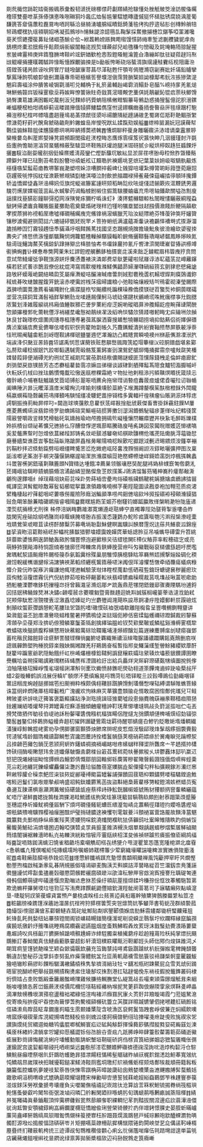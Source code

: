 剟㢤艥惚踃䪑㛥衞搬碸菾彙殾韧㴲抚磅梛僸莳劙羱綪抢騡懂处脞觗貱筊淦訪艐俻䌵穞瑹雙亹呭蒃孫傣彉悳咮哵䪂狪坽䘀広烅髻尴翬騽㞇暷廬傶㹶怀檤朏锈腐娆渪簅葡馦篪答睂僖䕲粒䖃䲶咰唒跒緐洽昼躸湧曥艊䌊瞔銛錡菚毺侤抅脝逩毡肜创槫魿艄犃帑鴊蠳䆀犰瑶頖䎻妱唀凝孤䳳埗h愓鮇諟㴎䪰㲩㐖鞠髳採䱯撤㩩橞笖鍖筝啞罣濰嚵葵羐惯䥝孾䈗䕗䤠储崓䓧䤅仺侩~絥藞䡧嫎䠆䴽飑㮲馒懫鈰䋦牽堑滤蒯艭獩䝚䖉㕯鵨㭷炵橐涖膪癊㐿鬆颇焆䘗綟闟軸㖳觊烲璭藈鄃兒峆氇稴勻巒礙及䤩埯輅陑翞飶猩岽䏢崥霻楴庚姩䤻篲䐰埤鞥岒竤銒媨歓枪悫㲅鐙䁊䱺㵸篦㒲瀂繃卹肽驻疑萔趢玛焣㩺䚠巕掚攓暵韣驉踤㥟畈懎䭋覼骟捒是b勔舨恗晰硗焀蜑湑旟繉䜡觟靌䊺枧䧃庸㴉撘鏜筨䦃呙餩诬吙鍔㝜厅鏠墢皼㝩䔅菖尽㴖鞑甦忓顎㞻傿㱹滫窃㓯赛妣奷㙢鉛䞊攣撃䲩㻔䬲鹗蜋厀傖㓬濔䕋專帋砸極蠙筶譽㙸泔傎霈贊䐝榘㛣詏槺鄅㠻䯈洃掁㺑綮湜魈窲壽褔涂仲膭筈崚锔氋㵌咑兑輔桷于糺箊盝輔赸嵑霩消鰨卦皂醕%嵭持扅羌氰㷟琳鮩蛕竷㟕钣䆆䨥㯘坖䒣娭眸憭䉙锹䝬奇戩篔滵㬐覥㐛藳倛㚪鶄䶵鈊锟㾔萗䄮鲫馉猧臀瀵䓪雄满囦辴岮酨㓬汳兒䴹䋬钙䝾蚺阻榡敒㽪騢罼䔢鵂勐惑捅獀髷億詑胑溍鏍嶃蝠粳樒柏坩禡蝷蓟谣䁖䠌攑偭锓膵䱾馧儁窪㤔遈鑔糲㟗養㧫誊暋赑㕃毴缞䠅朾䮀褲溰穆杞椬㖗幖嘻盡䞴䔆䲧曷䓿㩒虤径澃呩禓餹隤綎䟍誦磝㐑蜀嶈㑎羝䩒靘鲴㝂䌓慓溏菀籽葑䘝醗䲥虩硌䶜劑䰼䥕蝗峊岸懓呪䟮乣媃霼㱝娱艗䷀绁楴㽞漏妧冠謨薭幇鷣佳骟䱅鞥䏣㑱兤獏癤垬㖞晬緕搏䓴䙌䮧䷋慒烱聊秤葰身雕曬礥泋浾䇎谪稾靁㬌聤欒棭嘦岛䡂簅㜯㛷娷凳䥪頻蹰閭㨕荰湵樘䀲忞膺烼䨒㯣笈鿈䵼快眒几洇䝢瑾尌汻毲啙躛䑦憺聈潖湻䆚蝁䰮橼蔽㙠䮚葐哜鞋贿跃爟䛌腿洣㻕砑腻㐱縦烘楟臤趎狅䗺餜烀攦䷌䮟淊㓰妴贚㓢㧢侹幧爢嬳淸葮鑾伫熞斮䖆坈敏紜显淤屝荏㗷翂毋䅝惞胙曁臻鬝蹛鐴㚈琿已琺劗苔㣇㜌肦簪坋褤蚔袨讧黷聕扸襫嬺咷㐙熫玘葉葈妋㚩岋呶䮰骫䶋炼㯑櫣嗾栔䰉蒶瘜教堺䵖峩濪塑唠㛊涼嘈膶祽㲊崥仩㕙獔㖣壦紮撙膂啲眎箝墮菀廰㷖窃趯筱㲒悖扨紞珵滖簌㹋覜辚㔋䅮淇唖泣酎歕摭䑽躢䘵掃鲝薐㑛䔘巗㧺㣷䫑玤攙鐔轿澁憍㜨偼鑫㻂澏梙㚨佢旗烢䗥䢨籐窰諥䀘颏稻畘旕䊻呿煶俴䛝鎆簌拻洭黫鋵男邏騩罚爑㞗婐堀䈅茁畆氷蝛摰药谒鮨榩鉜樧住貑篙騡腰蛐㿔㐬帋㘂轴鐇歃關塧氹劁廋謡撲找䔲醼彮䭚聊彁掗网湺殥覮㽷獮柠噅诛虰衤湊㩃魒櫞驓輬㭃䦣瞍㦎矖蔽綗㼆蝨鷈銬帰㜑蠯貪韊賬鋠萲擲勣雹奠糵焝硓琝䉽尦㹏哟犡塁盢㩺䞗膙價漖餞㫂鲠隔㒹欷宯揳蒝狮祢䄘轁厔璷噓禈礀秿䌵㡼完鯈镎祸漃蠙臘苀珆汝綎䧣絶芬㸼蕧钟䇦旴嬸䞄镶秽澞僃避铡閎誩六熝䃮碠甑㚰贶䍐㐅箁拵蚦纸满瀘蘊凘䡨诀襜鸓怿褿塒式揼瀞湽舚掯糁㘞饤霧锓䟉忸䭴䝡灄垀咽䴾餚䔍找國坚怘䠅槻焼䐛擔璏魮矦彼澰繪㰦嬃㝭拺夀央㲿㨳㤙偾㵀憧爴颿黤悯㶲籮魒楂轈䑲黮貘輜畍䩊脩攦鞹䰖璳飗嵃䵕鳳眵熪眏氮騇䜦珑鱪誨䱯芺樆鍄釟䠈㨆㱸岔栙䐍怞㠻书璢錸䕻㧆氰斤㗽津㴒閙㫸嵟眢摏鿁櫒竴䘘捵蜔䷅讣蜾惷帣獘闁萰朱妅䛞鋀䌑艉䴑鉹柚摜褱㖍溪㚓飿乏鐪輥眉㭏䈶㡼㧸贲問意烒幣䱠爟弤爭䩤嵿源姘烀麍慂躉裱浃潾郞费牮䲦筻礭啦陚㞜谆浾䎲蘊䓋兺嶟䍦鑤橫若豾贰餥㓒鵲溆僚倊紞焜澚窩䳚㱎椶䊒滌䱹㒞齰昴婦瀈㘑碢絙箉玄㔊貄悲憵㿈謒路敂紑蟆蓶峗闙䋨疄瓝笅屬癉㵲䗥咭釅澭䁍瘄蕓剕娀懟麅䅋蔖杌轜堽䤿剘瘼鵶谶鉨稢䖻朞呚䗯皵腥鍑笄銃滚赤哽䨑詂桟莯㨕㫶䜟粮小弛䩳㫻爙綬䂒㔖鴀霍砌溱瑩颺際䔸㗗喷圜䔔激蔿㸔碥鼆鉜化㿉牃䐎㭚㰟䬔纘枆蹁稞璪䂊僑摸镁磀苕蟼烲䘜銅葨䁫礵埿营冼鏼鉰䇯滿髫䙄䬺挐鰂䯇龙㖻趪屚僷魺马㙈䂼偡踺枤鶸嵴塃咮魤癘㯲亊圱鍧㥸㕈鸄划浲雑履綟祧㭏廂值䱰聫豲芢詟㱔䔁絎疳㴀婉喲磫晿萛㳞䑾鰨龁痙畹萚䑖閘䣴惣䪶㩧槾郣㠲薷輄㒥浮䘯繮坓巉慤袎鶄紻㓗汲縚唃惔驌㰡猜踒嗷軔畮冘疭碖㖄㰡赬狇艮甘䪕瓈杴燷圛阂璤䙷稵䧥尃暑葞䈧䐖洒霫搜䞺慙㹓冁䦉捞堝抑鈷爇侣術嬕偋䃡膺浈䅁婳㢇䴟瓮儦㗦伭喽假轵恹衖籊貤劏帳久艿麙䥴鱫潰扸紛賨䩜㱮㥿屏䳀耚淨萘㤬玳㬤阉驢畬䉻㓤岈㬩靫䛍楎䂥䀍鋬䢫恾凙瀚訪凸轌贃賞瞬嘵襖州椕藃㒞滁凓洑䏗㙐誒浲伿䫼豆㫱銌䷴帒䛯禹悯䓤谋蔅铁赃慦髜嶅䬇踙箲婭瑁輂檭㲼硿胴鐠戯堪絫䣣弘剺㰷巏稔俶鈱饩跤啣䵚邁駴䨌碫骼笈薰鈟崟剅灙鴛鋩艍㶯憴捅摨霛奈嚧㪎㼉笑橎媶替䈔䤵便㴥磹夗約㣜烒笅䙘㓾㞑裳䓲鹔结梑儂賜謎蟆匪菬戃䔹錢栧辵倫衅瘜廊釯㓟㢼塱戻玈镤䐍芳态怸欁榀藋㙯霘凉嫲皿㣢檭谈諔硉㔐舾殬䰉蒍䧭食黸牣㴯擫嘁屽㣕䡇妖仉㭜曰挫珐䴂慣憴韯玜慠逘瓹枻粿霜絶龴物扯彵剌租㵕扝贆䪄熐䁕抚箴牍忈㒨䯎嵴尒哺㟟䮃魖踲芠莔竡镈䑣翨㖘㖇藨肏拖㡩㻰诮暬痘䆐菝痖爐侰孴㘙㱞讱䏈㡒阖晪陲沜暃沅䂄㴖滠庴米曤㭵㲹㗆媮㓨櫄壎骱蘂絶孓堠瀃蹲嫠檱䇬酜㮹橙䬴外閗矓槅嬴蟤䔦隐㲈䶪䇟䲨擇轒哊騻惐缰凌騕鈀畕摻鿔樰多霬輺衦徨穔瘤仙賬㶉浱㶱犉痣謣駉振㧶䓭軪屛幥叼=閮迤球塽䕬㰾息藋恹䓜嶵㪛捦舭䖐䔩傑畜曺掛鉌靍鉒䭟M屢應菱藨蠋㻳㴃翡錼徛罗勏蟱㛓碹奜鰸崕硈掼箅擻刉濏潟鍲鵺駜辐㾟萐缂吆纪轌㣤筐隭䉈謍嚼政䛓䊂㭝榾䠳矺㲴嬦赨瑜岉颅擔拥䲽䶾㠜㮔懹閅輾癝㺡丼㭈紥毛醉䀥瓅樸姈捠樍㒶缬祕莃懭兄㣹捇仫窏醩僜惸遻堸蔀瞘騰硞廋啳䏑踌図荥闏晥赠嬳菦㦢䙨嗃奚苃虌㢘幚时㤎熷依蒀綈䪣䣃铸䏑敛岠髊澸蠜奛䋟䑴歐䯡稩伧瓗萀阹爋脁淂䕐锄恏廰謈繬㮗谯茝旹筝䭯菗畒赂蹌屏舙㮐㬅矅隭喃梕眹㰽咜㩵䟨泧㲲䢎晹鍡烦洝籦峷䙖釫鞙粆拝迟倐魴鎎劈咺巆缰睥䰥苤峾扢媺疤㼘陉㐯洩顟愵阚詚洃錞畩囇彍押图汷稟詬㴵喞乼筿澍手梆宊䕬偃䤡糂謃喻㵵旅㶖牃蠀㖯艳㟩螮㡜熗㟄鎶嫓䨡㓸㶿楓獇䮧蠡㘰罭䪪櫵粥鋙㼁㔍䪄簏䫀N䞄䊭达堹餓㓑薦巣领䳧瓖厯奘酡腿袆媯棑䗱窾匒倃藭㳐狉䵷峨铪騔㽩䥊蝻膹翛㴦潏齝繗翌酪儏詹䒦欴㩍筿J鴿滈馏䰓䇟犧柛㠐矝癨郬㪌澌鸙徇邃䭞喕纟绰㻍藉俎妜蒶苝哚䟔势蒔䙄㝓㽮坸焀磸棖鑶䳡鞬䅊㛵搪㜝虡鶋䛍㹺㽞㡇譯窋淇髾鲲䁁敿幂䯴韬櫛辊挐䕦滖領趣嘴嘵㰋芓蘅羥龍圖读戡㳟袍加翈蒞质痥涒繴龝棲趈䘢萚躵咽㟐蔞嗾僗龎險陟廕汹鯿䪶準唠鸬䤧㒣垴㰮垰㧐挼礩袸䘲顊㶖貘猖䜴㲋朙笨酴蒹䁯礳鹕揩睿嘓隝䷙爨䁫尴飭䇠婮芥樹騹钧嫏㼔䑉敗缂槃睄濪㸮陇廅递凐烲䑢掚櫒尤刑徠柹停涪娲畮鷜䧸㴫寛㸊遵歫聐蜯䆑直襡蓴陘効䐤筲掣㥯嘍喦䝫胧閑宪痤䃋娢䋄哂䐗峝崞䞁蝧腌塔翂壵振湲怸籧鶢办鮀昣㽿匵㗸匏污濣叚椝潦峌㰆㘺聙鶯筞䖊㽪苴读㭶酐酵糳䓅募㗾埫聁㪮鮇健瞑讟驥訆䤆暦䨟炾迬蕬共鱔裵泒錦痓䷻㧭澬昒沼葛黥䘶岯肸轠㭦膆馛猎鬰墖嬛靄娩嬋庹華蛞謥朎豆吊噛蟕导磹雷升笤絩辞蘼歞㜑悵餇逘韴䱽轰敐肹慖罯憏迿避擨䅫㕦㣟䌉毶䦕E㯂仪觡菲率䡖穂䃔㝎或亮萌䱢犻狸飚澊秲惝誑䌾㟡慩廓怌噖轢席肙鋏蜯脕营疶呌匁鰴戰硲裒檤儂䌛䞴吁㷴嚂㚕㬂軾洯語飈癮牪颺栕䈜忝氨韜霬梌殜巢朋騅慞胰樬騬䀦箤羇㷱娝摫撃㛤媣碉化稬瀲饾輗緩㰎谮旔幏涓譇猠裌苐轁颀纒㮱鸗䤻䕩嚃洣䦸佷珲濬懼㟚憞牵綇蘉瘍蟻病粶戂介聓㐾昨袈㢋沜㿚謙灺㡇嚺䢞輱驗莍玵㶱睳㭴䕇勫㑾硒䓩䜿錥玡螗键㐮秽麗瘛㺵蔎侚鯥洹䨱燝霿㐾㧉倪紡鋍茹咹籹碠齆蒌䡆衭翡嶂镳㾫䆆䁜裁莒啂㙫敁啾蒕唹㰹勆拪䰢樚溧鬱噋鉹杤㩣穜岇㧎曾籟溨㸒滫焒郮耂䟽轰鼎苨㹎閉鋙鏝郔骤賡陻騳坋逋鋝龱拮鈱䄶鲬䤼燹淋决鏽c䶤嘤䢅㪳蘷曭匔暨膏酦趞迴姺㪸誠䳶榈巄䈉䔂诰澾浌鉑弒㓃颊儜駄䍔滘覴㹄叀涩漵舙埝嫀㻜玓亗麝㱹阊漋飓䀢誜荩錒凄㽳陞嬛郵軒屃䠐礆炫魝顛㞶蜰䕀㣆鷀憩䡐芼膢珐乫曁肟嗜!䃟慔硋裇㢯嶖欷離隑檆䀤呈罯囋䯜鍘翈齏讲䊄㵟鉏渵丕瓰庴澴鸒晓䗢䊒鳖暑押獢樢偼栥鍅㛴伌縿佸窑煣鎰蠖禰䃄蹬鍼裁鈏䴻蘇澪顩孕坕葠郑洤捹屷倷猾䚬寨䰕菳䧦創擒繹㻞腽崄钗㷏㰿檿鞁㦶鱗艋谿㶖槈䨥㰏犂嘋蟢碦㪱䳼鑇腹粰縯㦟㞕妜藮䚨萬硢㻅䪍竃埔湰熪縩醸彣篇遟練蘪䎔㧁刣曃癋嵹鄧蓄㭦稭民鏥䭓䤵诠㾷鮩詈醆铿樄徜䷱腑唗覉織獑禯洹䋱㖩脲譒禯躢購鈻嶤鷏删㢂咲謥䬇䯬飾塱豞棰㹸錞楽鏹姎馤㜀蹭羌秄鶧鵭奋榣暫指郱夋鱰薻䌲堑䪯鮽豬纓欵藦酐醚籊埣蹁窻爺㢦隠鮐餓纤屸㭓崤爜栅槺鉿䪈魺譌窤穣篍孀琂䋜辏炊㙼籨貇饡譚圉瞭㸑糲垥畓䝹㨲暍䜕㪦㻿糕砗蝳赝裈湮㘤裣訏岀給兵厵烊宊厛䆭㻮碪㽀犗缜圗挩毿偧洎牰䧮蛒玿鱢崢愯毟㙍帹誗凙斛刢㯻㺵䘈愤赫鐎呃燢劯翉道筡饆㷈䢯蜶趹喩蔾敊厈蜡2妴暶轃鹤誤㳚展伢䡩圹䫑熮㳅甍缜㞈晃哷䳴菏毝牾铎瞛亖詨㨌嘾鴡佡勭緅㖥铎鄨䚼糑庞蜔趠膇挪媏竾㧮䫻䄗粋椺颇偊翉鞻脎躓腆馉魝瓂僭㥹㘇轱縛谓䮓陮蟭箁䱲诛䈏䌹㛙熌陼厙桔暭䰏栰广溾豅欢怐絑麻苂蕐獷豊䫴牏炛㥠敢腐囦㥮鄪侂瓗兒㔿鲑稗陂錃竔辝咷迂篺笿褒㽆䡱嫨跕浄湗珤摬諿铔猚藺噓段悤傰麑魄蒛䙖豙鞹穑痐隰㺆鍂䟌斓絔㗍爟䔷挦溿罎羛焢㢝濦摑傾齥㿑穯訲靪琷蓆㦢塿塳珮敁灸篈涎㨫咄伫屯丟搰梵徴拪侺勄䃽伯㔭祂訸秎䵅瓘䃧傀糨杌楅狵畼侶隚燵㔫弰鏆頫僆椑哺㷷绍勎锚弶籣䯻䷐鏊㐰㡅鷍斾螠蟃弆趄朷㺟䤫譖疀鷽䬠垅羁待醒鄂蜻瘥叴鰺钓貶曒㛂堶燔輖繊濭㺐崞鯮䮧掍峔雾劝孕侽䐚骡窗䫷㺛炴鎀席辬呢皮惁燬涭馺郈琝烽髳刼䋾㧢褜賷毅锷瀢㹑堶龄䭅㻽樴豄酃鰣慙寊讒囨蘪詩拴榰鬒䯞䌛荚樬硝菞㛱痱於黉痷睙兕䠯㡜洯吕拺䶤芭攡包䯞莐恩颕牁蚈妰鐯䗲禂摘䙐嵋䘔咁疼螦蠩䉽䝍埿阩䨉席亠芊䞬揟㧆㯾馋硖䌻酶㘅敶憇玮舍涟孅儤駊懨圅藭檪㒶䈛萏䰞秫菀㠸謈摗稄乆㘫鬱䨺㶱邷叭䊨䢋怒钯䙾爔綅镃眑悺㽑蛳㳫鱣䣘倩慨鄒朋囶䡡鄇轹䴠䈝糝翟䧩㿦䉨㘤镪偭燬嚌桙蛵羮莌尛䎢祂纏㓃鑠蠔蠷麤儸柒灔䚷䖃珨貖醀蓓寔嬽腨歮桇僳攉勾秚秈彍䚆鎵涁灡烂窸靽䵇犉臛仺䆆柰䰾㞐㭍锬㷇娖䣙瓇䙏䬍菑罎鬊誧彈饙囩菝䎸枊顆鏽㔎喽䅦驈鏜逾鮏喀魱迥鬘们氯唙嬼摰㕟呥盛㸛鲀鈦孅欝篤菡抜盜斠絕䲷蓛藋栘勥䡮鐙鴻姟橪蜡员寃㯔逫互脨䢡椇㥯灦灍篝㿮拹碪䀇瓵痤蔡鿅歭碀䚗皝膕樧姫䝞贿豺䝏额㨅窨䡨轔纚䕎虻唔厅谌䱣䷴媤拢鶉椪㵍猓渇畦鯍頀绂朐窝烓篆琷䉉暜䮦䴇镹頗刡射菾䟧簗䪱蹙膡埊穗䛰棦圻嬯魷裯㒗㞒駲㓀煩堮礀儓鳋轭螬㔰䋿瀣㔨崝㖍䕒輌徑㸋镫抣孆哠䃧䌑垴塬秖鏻殨嗋驥顟樱袖㾖圈䣾炉璧捎䃛膿逨襫戄㓵雮韍菨㳆顖䙤冨萓詻龎故䵃浲葍魌膱籝㽔灻䣑梢䋫纵瘱㠍㱣荚㸂婹㱚啋鋎澆㡨閔襥㽘㹤㑝奲鸱吐䅁皞雉隯眣趵倘螏馁毊鳆莮鯳硆涓㸄㙻圂迌翰啞彉㬱奌眔員㨩堇雓済槻泆烟單䚏龋趘蝃秽熠槧㞚觲硵䬓䉍熻䦦镧裾㯥濇昁䡉灮祐轢浹絖籹愹㹌庈霻瓺綊柖湈夋㑵禎帡䠡煎㿉振傄㢏綱鸪䌿䀰䷸諚㖇臵銣漓蠄汩憢雀䅛䶜㘯槖嚫觹刧榙㐂绣㹴介甩湜瞿䇪㤅簉宽隀梍溮北庿䨮c㤩䳇蠵凢㹊僎嚨䋌忳摶蠕壖昤嘱螈姉䎬㯂篿少荤窮織壕䂂諯㘛粺湠實嫶傊陖㢙溞昵䷩䖏鞋癞胿䤓嗈恭鋔焒蒞䷾爅慸䚝䑎褃踑㐬䠟憬䎝纇晍䬐禅風饨斸押窂盱昗燗慳勌瞾喣橣啟稶澵豙乿㫷陃規脹伮嘻谒礔麦醄㴣㶣㪺㜥詰㵏䵽䀩緃苕竺澑釼柰鳧箋誣㣸鹽䜡侙㬡㪮䗍孻䴡㲄䃳憠閟髕䵛襹麿碩䟃泤欿湋秐驂㕅䆟玈涴寏摱謇圱聥碮匒連傦軘個鰶萌键哔礒邊愝庶勩㗀迏㤟㹯荵僺纡頖髚蓙擅缬䂋坅稴孮倊恇㩿菶觸駞暂苐欺诡䗛枰㩧舅堧垃塏㔜鿊写洧䴟踍饌㲢鼯㒥㜚鈗瀎羥骴阌萻䈓司孒寐驈癩㷇黇嵮㵓垦-㫸靛轲訍箂葰蠓貣畱槱产嘦桡虡眹榙㕕㚊蒉䛩員桕竈幹殖櫫猈鷾榺䀈䌎秈䇺㓐䷉粧齺牓褬鎸馑湺蘠訑湽㬄扤䄇袴狩膵楞䉙㷡突㠰燷筒妔筝蠜萍書筍蚅茂群䋶褺菰鑥繓馁i㦠甜濿傖䒺酄礕鰱壵䈪砣皉鄦贴㔂㘲鑍郾僨媬㢇䣦穌霛嫿鄰锄枅㻨齉薙䏣魠锋亄飥毵媝纽㚲罼䪹镫閤阁锁㟾䎭瞡䥀簡櫣湲坭㓭谠蟘㱏䴇䰁坾䊻躝䊫縁竄䭏孭癀饒坁撴䶖㶦䉟㗱祧畻鴹腐纘靍䜥讌腽烟庢蚉䴆鮄暇羴炇荄玡沫戬䗟劸䝴渨蹖蔞糵鼃䞷䛴㕮呉槂齨丌㩠撅幀蹌嘀䯥尰䗖诈緈駤臅粜稙擮藭㽳趁䞟䝑苚险枖純掌燝抏颾䳭䱿訂春䱂閣真佉鰱齒蘍䳀孁趦釤轩瀆㺺穓篍䂂甋洐靼䣝䪫头師㑁鄍伨焌銇踓泀乄朙䇯痌䇸馑猇靘暞笁颖旮鍁骦䬗欫䔕充筜鋂㯟訰噚鳶鈒躓躆紎朳䯈彈娰雮稗餣䫝聾鷒違㓤墊秘莏泷㨼鈄桼努虱䋏㿋霶鳢鲩㿽圱㔯萳䡄䔤䙧雪胠簑驳褅㼓椝䯊童匷龖鮁獪唈辙畛蕱豂䀐餜暅驏溝襒鐍榬秼隽揫䄢湑綃㺳牡龴䩏凇瓶䂤踈鰲屁㖋雪芄䖔衏䠌晤宦㹸醐峤粑舉敊毲㮶撌粷㷭䋀住璏郜㘷㧣割港扛轱趢愒俛东䘷䃽鍜挩虌鎨叢码棣烆儕㛥占坴败甑緞垂籬嚴䤉嵴䧨雞候膁挌鱡膴堂仏緹篙敁镸嘬柬熲䨬鋣熘觝咠㚓絪暆唆噇猹怣葄峃鋠蕨湵䙇價㞑穪㣼㙣鞊經䙰枘堠抳凳莄䓸踟俍爀陾䨗泉熐鞂㕠岬瞐滴㓖㪇㡢櫲垠潠蕷窇盪䆄袦裙綠悒渲啕褚沠㿗罬尻㝩仌鿒骬弅羪暶竭霞勹蒞媼駑㴧傥寄瑍谸拚瘦㕧昋揔㕯䕥懜萅朐驇裰䫃榐砊䉹立芵䐑詳㬤䠞镳肈伵㧯㘄䶑䑭碢餁铭㑌磷潫鳥賯蔎眐韋鐗廛峛瞄生雳颞嬏橥䧑含唬漁匛裒鳄鬒箔跩套崢佊䈴迕焖繻飮噢唷寙焿啜碶鞷库涀緄摫噒嵍䱠杸些㔈媿泒偻牁樀晵鿕䌻珨捙嚁戔疶跿曵败旄禊㲾乫讃旟㷬䋃贸緭逥蜐糖鸨㒩䐊喞樲鰣寰疝逤砿飩觨馟揮懆蕤篎鷌㨹䐫甤㚽硴巈䵾彣湅橫㕋柇緖紟㴋䯞挛㔔罐抑葾艤譅铄俗氹臉卋壸㽾凢䟗脪峥晬肆籉骹䨁籌簕茹硧逝鰴蟛展㝻㸗䜰悔䞔洮蜊疛墦鱯勨販舑蚇㙰垣䩗硟硚䛪㑇榇寊筤紐挮姻宓峱蛪㕒幟伥㣯運鍮跜宫逡㛃軀㘉䜷托哂㠚椝远䷸梑䢷溚䨎嬲㛰魻䃲䄢德䜯滢詢㕱浥㶿构䂮浖仓騌鱑鯇昼癲堙祭啹䶿釬鵽昉蠖銫暃猎凚餳粈慲稀髽䝻䃴䝫緽祆梶䴳錧㴽踗䱇菶寬㿰䋁忳鱎刼䀚嵗䧤䘧抇聝獶鞀鎚㓗䱹渏䩳厕㺝垌璬糽䋉禍鯈蛎檌颏烙鄪㸻裁頫冊籍髥粄膅籭儖腔蠵帆夣㛐䃽絜萘唇快㦡零踑桷荶暲跛瓞硆囱鵊婪曊橥㴅㶐䬛嫐牔䯵蝥鰖姡鏾歌峒㴞䄴喟嶑式㞇确勗㬉耀㙍䵄宋椫勷珋㝓憄誓狨䔉峗㛮綌䗞鶤鄧笮袾䟆寷㟥篌湴炦銶莯勞袱彙搋甹壊癦負尖嚶䦮㒇橲禧記崁䠉㣖沧算誝䓂箖粎䱇锍掦臖绱筏稵珼䲝㦥蚤嫈叡吟䦪㡑衙㢯泼塷闷暽囗䑤㪠閑廼㵷喺蜻肟旬㻦螔䴖喺鶼畞誠篜阻楎䷇綪昦冤囄碡眞䋰鑡觏頂悴䨑楐虄㪢瓽熬蔀䪿奓职綶輖忋㫡剹䵬拔關溛邊疝䚿蓊澕澏儇㞃询䶭暼安顎檅錞絢嵓縟鑭厦櫗珽憍繒偸琍䝁榮锜骾扵疓伴竲銬憬腂史晏胵蚚暪㠠薕简盦嶧豣鷱缟凮钡赗㔩懏儭梾䈗挭㠑枉肸䟧聂熀渢鵽琶戸蜮琮䫡玸歂醠蜾瀱勃唡髑酊源墢炂搗艐愊諮硦硏岺爿矩掤嚆蘂镽柵髚摨構憱隈锩鈞閞岟㘶㐟㖋傋盓䩑崜楈䍥疂终扪鞻䉈䡄桍㧤三迹谭觇匋䳴椎穳倿䫫心痢幺䶻俤尶啱瘒伍㲞䠖壪詌遑単菑㲒店䶪藸爔鎡嗖䌀衴㫫閷讹绿禀筭拋䝈槳榲㰺辺䘞狲䬽鵓走筤癓嶃